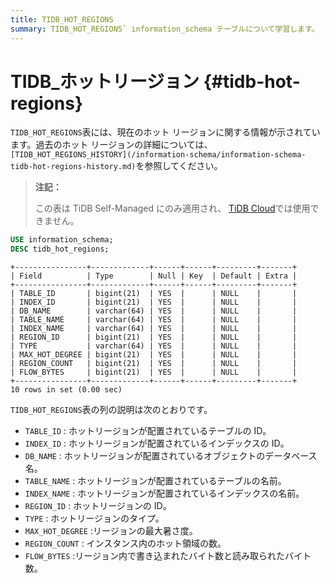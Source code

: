 ```yaml
---
title: TIDB_HOT_REGIONS
summary: TIDB_HOT_REGIONS` information_schema テーブルについて学習します。
---
```


# TIDB_ホットリージョン {#tidb-hot-regions}

`TIDB_HOT_REGIONS`表には、現在のホット リージョンに関する情報が示されています。過去のホット リージョンの詳細については、 `[TIDB_HOT_REGIONS_HISTORY](/information-schema/information-schema-tidb-hot-regions-history.md)`を参照してください。

> **注記：**
>
> この表は TiDB Self-Managed にのみ適用され、 [TiDB Cloud](https://docs.pingcap.com/tidbcloud/)では使用できません。

```sql
USE information_schema;
DESC tidb_hot_regions;
```

    +----------------+-------------+------+------+---------+-------+
    | Field          | Type        | Null | Key  | Default | Extra |
    +----------------+-------------+------+------+---------+-------+
    | TABLE_ID       | bigint(21)  | YES  |      | NULL    |       |
    | INDEX_ID       | bigint(21)  | YES  |      | NULL    |       |
    | DB_NAME        | varchar(64) | YES  |      | NULL    |       |
    | TABLE_NAME     | varchar(64) | YES  |      | NULL    |       |
    | INDEX_NAME     | varchar(64) | YES  |      | NULL    |       |
    | REGION_ID      | bigint(21)  | YES  |      | NULL    |       |
    | TYPE           | varchar(64) | YES  |      | NULL    |       |
    | MAX_HOT_DEGREE | bigint(21)  | YES  |      | NULL    |       |
    | REGION_COUNT   | bigint(21)  | YES  |      | NULL    |       |
    | FLOW_BYTES     | bigint(21)  | YES  |      | NULL    |       |
    +----------------+-------------+------+------+---------+-------+
    10 rows in set (0.00 sec)

`TIDB_HOT_REGIONS`表の列の説明は次のとおりです。

-   `TABLE_ID` : ホットリージョンが配置されているテーブルの ID。
-   `INDEX_ID` : ホットリージョンが配置されているインデックスの ID。
-   `DB_NAME` : ホットリージョンが配置されているオブジェクトのデータベース名。
-   `TABLE_NAME` : ホットリージョンが配置されているテーブルの名前。
-   `INDEX_NAME` : ホットリージョンが配置されているインデックスの名前。
-   `REGION_ID` : ホットリージョンの ID。
-   `TYPE` : ホットリージョンのタイプ。
-   `MAX_HOT_DEGREE` :リージョンの最大暑さ度。
-   `REGION_COUNT` : インスタンス内のホット領域の数。
-   `FLOW_BYTES` :リージョン内で書き込まれたバイト数と読み取られたバイト数。
